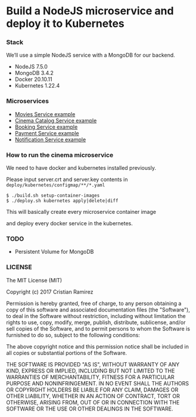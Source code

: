 # Build a NodeJS microservice and deploy it to Kubernetes

### Stack
We’ll use a simple NodeJS service with a MongoDB for our backend.
- NodeJS 7.5.0
- MongoDB 3.4.2
- Docker 20.10.11
- Kubernetes 1.22.4

### Microservices

- [Movies Service example](./movies)
- [Cinema Catalog Service example](./cinema-catalog)
- [Booking Service example](./booking)
- [Payment Service example](./payment)
- [Notification Service example](./notification)

### How to run the cinema microservice

We need to have docker and kubernetes installed previously.

Please input server.crt and server.key contents in `deploy/kubernetes/configmap/**/*.yaml`

```
$ ./build.sh setup-container-images
$ ./deploy.sh kubernetes apply|delete|diff
```

This will basically create every microservice container image

and deploy every docker service in the kubernetes.

### TODO

- Persistent Volume for MongoDB

### LICENSE
The MIT License (MIT)

Copyright (c) 2017 Cristian Ramirez

Permission is hereby granted, free of charge, to any person obtaining a copy of this software and associated documentation files (the "Software"), to deal in the Software without restriction, including without limitation the rights to use, copy, modify, merge, publish, distribute, sublicense, and/or sell copies of the Software, and to permit persons to whom the Software is furnished to do so, subject to the following conditions:

The above copyright notice and this permission notice shall be included in all copies or substantial portions of the Software.

THE SOFTWARE IS PROVIDED "AS IS", WITHOUT WARRANTY OF ANY KIND, EXPRESS OR IMPLIED, INCLUDING BUT NOT LIMITED TO THE WARRANTIES OF MERCHANTABILITY, FITNESS FOR A PARTICULAR PURPOSE AND NONINFRINGEMENT. IN NO EVENT SHALL THE AUTHORS OR COPYRIGHT HOLDERS BE LIABLE FOR ANY CLAIM, DAMAGES OR OTHER LIABILITY, WHETHER IN AN ACTION OF CONTRACT, TORT OR OTHERWISE, ARISING FROM, OUT OF OR IN CONNECTION WITH THE SOFTWARE OR THE USE OR OTHER DEALINGS IN THE SOFTWARE.
